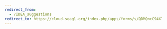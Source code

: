 ```yaml
---
redirect_from:
  - /IDEA_suggestions
redirect_to: https://cloud.seagl.org/index.php/apps/forms/s/QDMQncC94X7EG5maFmr4mMs5
---
```

